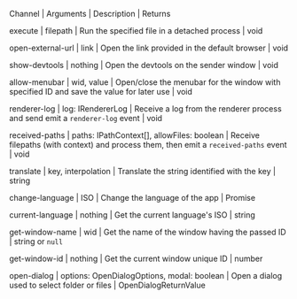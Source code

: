 <!--
 Copyright (c) 2021 MillenniumEarl
 
 This software is released under the MIT License.
 https://opensource.org/licenses/MIT
-->

Channel | Arguments | Description | Returns

execute | filepath | Run the specified file in a detached process | void

open-external-url | link | Open the link provided in the default browser | void

show-devtools | nothing | Open the devtools on the sender window | void

allow-menubar | wid, value | Open/close the menubar for the window with specified ID and save the value for later use | void

renderer-log | log: IRendererLog | Receive a log from the renderer process and send emit a `renderer-log` event | void

received-paths | paths: IPathContext[], allowFiles: boolean | Receive filepaths (with context) and process them, then emit a `received-paths` event | void

translate | key, interpolation | Translate the string identified with the key | string

change-language | ISO | Change the language of the app | Promise<void>

current-language | nothing | Get the current language's ISO | string

get-window-name | wid | Get the name of the window having the passed ID | string or `null`

get-window-id | nothing | Get the current window unique ID | number

open-dialog | options: OpenDialogOptions, modal: boolean | Open a dialog used to select folder or files | OpenDialogReturnValue